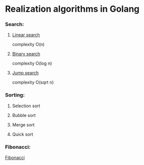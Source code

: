 # Realization algorithms in Golang

### Search:
1. [Linear search](/search/linear_search.go)

    complexity O(n)

2. [Binary search](/search/binary_search.go)

    complexity O(log n)

3. [Jump search](/search/jump_search.go)

    complexity O(sqrt n)

### Sorting:

1. Selection sort

2. Bubble sort

3. Merge sort

4. Quick sort


### Fibonacci:

[Fibonacci](fibonacci/fibonacci.go)